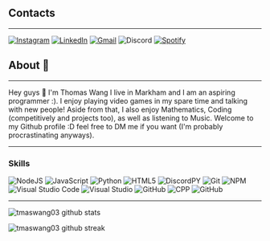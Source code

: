  ## Contacts
-------------------
<a href="https://www.instagram.com/tmaswang_69/">![Instagram](https://img.shields.io/badge/tmaswang_69-%23E4405F.svg?style=for-the-badge&logo=Instagram&logoColor=white)</a> <a href="https://www.linkedin.com/in/thomas-wang-5044b01b3/">![LinkedIn](https://img.shields.io/badge/ThomasWang-%231DA1F2.svg?style=for-the-badge&logo=LinkedIn&logoColor=white)</a> <a href="mailto:thomaswang003@gmail.com">![Gmail](https://img.shields.io/badge/thomaswang003-%231DA1F2.svg?style=for-the-badge&logo=Gmail&logoColor=white)</a>
 ![Discord](https://img.shields.io/badge/thootmas%237130-%237289DA.svg?style=for-the-badge&logo=discord&logoColor=white)
  <a href="https://open.spotify.com/user/21j5rrzcvdw7k6wq3yzr4uj7q?si=e10039c0705c4c6a">![Spotify](https://img.shields.io/badge/ThomasWang-%231DA1F2.svg?style=for-the-badge&logo=spotify&logoColor=white)</a>

  
## About 👋
-------------------
Hey guys 🙂 I'm Thomas Wang I live in Markham and I am an aspiring programmer :). I enjoy playing video games in my spare time and talking with new people! Aside from that, I also enjoy Mathematics, Coding (competitively and projects too), as well as listening to Music. Welcome to my Github profile :D feel free to DM me if you want (I'm probably procrastinating anyways). 

-------------------

### Skills
![NodeJS](https://img.shields.io/badge/node.js-%2343853D.svg?style=for-the-badge&logo=node.js&logoColor=white) ![JavaScript](https://img.shields.io/badge/javascript-%23323330.svg?style=for-the-badge&logo=javascript&logoColor=%23F7DF1E) ![Python](https://img.shields.io/badge/python-%2314354C.svg?style=for-the-badge&logo=python&logoColor=white) ![HTML5](https://img.shields.io/badge/html5-%23E34F26.svg?style=for-the-badge&logo=html5&logoColor=white)  ![DiscordPY](https://img.shields.io/badge/discord.py-%232C3454.svg?style=for-the-badge&logo=Discord&logoColor=Blue) ![Git](https://img.shields.io/badge/git-%23F05033.svg?style=for-the-badge&logo=git&logoColor=white) ![NPM](https://img.shields.io/badge/NPM-%23000000.svg?style=for-the-badge&logo=npm&logoColor=white) ![Visual Studio Code](https://img.shields.io/badge/VisualStudioCode-0078d7.svg?style=for-the-badge&logo=visual-studio-code&logoColor=white) ![Visual Studio](https://img.shields.io/badge/VisualStudio-5C2D91.svg?style=for-the-badge&logo=visual-studio&logoColor=white) ![GitHub](https://img.shields.io/badge/github-%23121011.svg?style=for-the-badge&logo=github&logoColor=white) ![CPP](https://img.shields.io/badge/C++-5C2D91.svg?style=for-the-badge&logo=CPP&logoColor=white) ![GitHub](https://img.shields.io/badge/github-%23121011.svg?style=for-the-badge&logo=github&logoColor=white) 
  
-------------------
  
![tmaswang03 github stats](https://github-readme-stats.vercel.app/api?username=tmaswang03&show_icons=true&theme=radical&count_private=true&include_all_commits=true)

![tmaswang03 github streak](https://github-readme-streak-stats.herokuapp.com/?user=tmaswang03&theme=radical&include_all_commits=true&count_private=true)

 <div>

